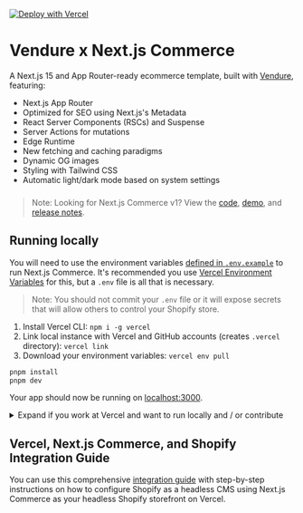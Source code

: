 [![Deploy with Vercel](https://vercel.com/button)](https://vercel.com/new/clone?repository-url=https%3A%2F%2Fgithub.com%2Fvercel%2Fcommerce&project-name=commerce&repo-name=commerce&demo-title=Next.js%20Commerce&demo-url=https%3A%2F%2Fdemo.vercel.store&demo-image=https%3A%2F%2Fbigcommerce-demo-asset-ksvtgfvnd.vercel.app%2Fbigcommerce.png&env=COMPANY_NAME,SHOPIFY_REVALIDATION_SECRET,SHOPIFY_STORE_DOMAIN,SHOPIFY_STOREFRONT_ACCESS_TOKEN,SITE_NAME,TWITTER_CREATOR,TWITTER_SITE)

# Vendure x Next.js Commerce

A Next.js 15 and App Router-ready ecommerce template, built with [Vendure](https://vendure.io), featuring:

- Next.js App Router
- Optimized for SEO using Next.js's Metadata
- React Server Components (RSCs) and Suspense
- Server Actions for mutations
- Edge Runtime
- New fetching and caching paradigms
- Dynamic OG images
- Styling with Tailwind CSS
- Automatic light/dark mode based on system settings

<h3 id="v1-note"></h3>

> Note: Looking for Next.js Commerce v1? View
> the [code](https://github.com/vercel/commerce/tree/v1), [demo](https://commerce-v1.vercel.store),
> and [release notes](https://github.com/vercel/commerce/releases/tag/v1).

## Running locally

You will need to use the environment variables [defined in `.env.example`](.env.example) to run Next.js Commerce. It's
recommended you use [Vercel Environment Variables](https://vercel.com/docs/concepts/projects/environment-variables) for
this, but a `.env` file is all that is necessary.

> Note: You should not commit your `.env` file or it will expose secrets that will allow others to control your Shopify
> store.

1. Install Vercel CLI: `npm i -g vercel`
2. Link local instance with Vercel and GitHub accounts (creates `.vercel` directory): `vercel link`
3. Download your environment variables: `vercel env pull`

```bash
pnpm install
pnpm dev
```

Your app should now be running on [localhost:3000](http://localhost:3000/).

<details>
  <summary>Expand if you work at Vercel and want to run locally and / or contribute</summary>

1. Run `vc link`.
1. Select the `Vercel Solutions` scope.
1. Connect to the existing `commerce-shopify` project.
1. Run `vc env pull` to get environment variables.
1. Run `pnpm dev` to ensure everything is working correctly.

</details>

## Vercel, Next.js Commerce, and Shopify Integration Guide

You can use this comprehensive [integration guide](https://vercel.com/docs/integrations/ecommerce/shopify) with
step-by-step instructions on how to configure Shopify as a headless CMS using Next.js Commerce as your headless Shopify
storefront on Vercel.
